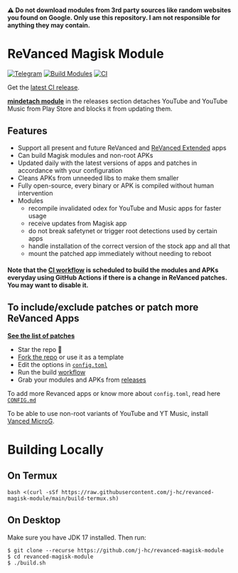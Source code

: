 #### ⚠️ Do not download modules from 3rd party sources like random websites you found on Google. Only use this repository. I am not responsible for anything they may contain.

# ReVanced Magisk Module
[![Telegram](https://img.shields.io/badge/Telegram-2CA5E0?style=for-the-badge&logo=telegram&logoColor=white)](https://t.me/revanced_apks_web)
[![Build Modules](https://github.com/revanced-apks/build-apps/actions/workflows/build.yml/badge.svg)](https://github.com/revanced-apks/build-apps/actions/workflows/build.yml)
[![CI](https://github.com/revanced-apks/build-apps/actions/workflows/ci.yml/badge.svg?event=schedule)](https://github.com/revanced-apks/build-apps/actions/workflows/ci.yml)

Get the [latest CI release](https://github.com/j-hc/revanced-magisk-module/releases).

[**mindetach module**](https://github.com/j-hc/mindetach-magisk) in the releases section detaches YouTube and YouTube Music from Play Store and blocks it from updating them.

## Features
 * Support all present and future ReVanced and [ReVanced Extended](https://github.com//inotia00/revanced-patches) apps
 * Can build Magisk modules and non-root APKs
 * Updated daily with the latest versions of apps and patches in accordance with your configuration
 * Cleans APKs from unneeded libs to make them smaller
 * Fully open-source, every binary or APK is compiled without human intervention
 * Modules
     * recompile invalidated odex for YouTube and Music apps for faster usage
     * receive updates from Magisk app
     * do not break safetynet or trigger root detections used by certain apps
     * handle installation of the correct version of the stock app and all that
     * mount the patched app immediately without needing to reboot

#### **Note that the [CI workflow](../../actions/workflows/ci.yml) is scheduled to build the modules and APKs everyday using GitHub Actions if there is a change in ReVanced patches. You may want to disable it.**

## To include/exclude patches or patch more ReVanced Apps
[**See the list of patches**](https://github.com/revanced/revanced-patches#-list-of-available-patches)

 * Star the repo :eyes:
 * [Fork the repo](https://github.com/j-hc/revanced-magisk-module/fork) or use it as a template
 * Edit the options in [`config.toml`](./config.toml)
 * Run the build [workflow](../../actions/workflows/build.yml)
 * Grab your modules and APKs from [releases](../../releases)

To add more Revanced apps or know more about `config.toml`, read here [`CONFIG.md`](./CONFIG.md)

To be able to use non-root variants of YouTube and YT Music, install [Vanced MicroG](https://github.com/TeamVanced/VancedMicroG/releases).

# Building Locally
## On Termux
```console
bash <(curl -sSf https://raw.githubusercontent.com/j-hc/revanced-magisk-module/main/build-termux.sh)
```

## On Desktop
Make sure you have JDK 17 installed. Then run:

```console
$ git clone --recurse https://github.com/j-hc/revanced-magisk-module
$ cd revanced-magisk-module
$ ./build.sh
```

